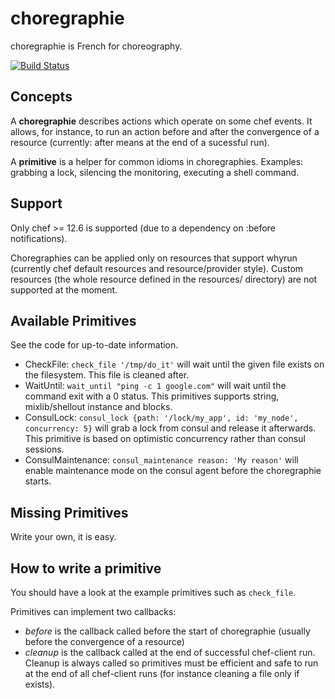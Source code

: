 # choregraphie

choregraphie is French for choreography.

[![Build Status](https://travis-ci.org/criteo-cookbooks/choregraphie.svg?branch=master)](https://travis-ci.org/criteo-cookbooks/choregraphie)

Concepts
--------

A **choregraphie** describes actions which operate on some chef events. It allows, for instance, to run an action before and after the convergence of a resource (currently: after means at the end of a sucessful run).

A **primitive** is a helper for common idioms in choregraphies. Examples: grabbing a lock, silencing the monitoring, executing a shell command.

Support
-------

Only chef >= 12.6 is supported (due to a dependency on :before notifications).

Choregraphies can be applied only on resources that support whyrun (currently chef default resources and resource/provider style).
Custom resources (the whole resource defined in the resources/ directory) are not supported at the moment.

Available Primitives
--------------------

See the code for up-to-date information.

* CheckFile: `check_file '/tmp/do_it'` will wait until the given file exists on the filesystem. This file is cleaned after.
* WaitUntil: `wait_until "ping -c 1 google.com"` will wait until the command exit with a 0 status. This primitives supports string, mixlib/shellout instance and blocks.
* ConsulLock: `consul_lock {path: '/lock/my_app', id: 'my_node', concurrency: 5}` will grab a lock from consul and release it afterwards. This primitive is based on optimistic concurrency rather than consul sessions.
* ConsulMaintenance: `consul_maintenance reason: 'My reason'` will enable
  maintenance mode on the consul agent before the choregraphie starts.


Missing Primitives
------------------

Write your own, it is easy.

How to write a primitive
------------------------

You should have a look at the example primitives such as `check_file`.

Primitives can implement two callbacks:
- _before_ is the callback called before the start of choregraphie (usually before the convergence of a resource)
- _cleanup_ is the callback called at the end of successful chef-client run. Cleanup is always called so primitives must be efficient and safe to run at the end of all chef-client runs (for instance cleaning a file only if exists).
